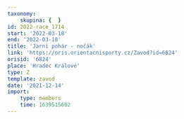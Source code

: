 ```yaml
---
taxonomy:
    skupina: {  }
id: 2022-race_1714
start: '2022-03-18'
end: '2022-03-18'
title: 'Jarní pohár - nočák'
link: 'https://oris.orientacnisporty.cz/Zavod?id=6824'
orisid: '6824'
place: 'Hradec Králové'
type: Z
template: zavod
date: '2021-12-14'
import:
    type: members
    time: 1639515602
---
```


